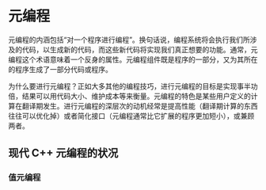 # 元编程

元编程的内涵包括“对一个程序进行编程”。换句话说，编程系统将会执行我们所涉及的代码，以生成新的代码，而这些新代码将实现我们真正想要的功能。通常，元编程这个术语意味着一个反身的属性。元编程组件既是程序的一部分，又为其所在的程序生成了一部分代码或程序。

为什么要进行元编程？正如大多其他的编程技巧，进行元编程的目标是实现事半功倍，结果可以用代码大小、维护成本等来衡量。元编程的特色是某些用户定义的计算在翻译期发生。进行元编程的深层次的动机经常是提高性能（翻译期计算的东西往往可以优化掉）或者简化接口（元编程通常比它扩展的程序更加短小），或兼顾两者。

## 现代 C++ 元编程的状况

### 值元编程

